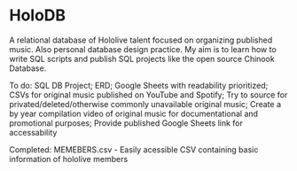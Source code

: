 # HoloDB
A relational database of Hololive talent focused on organizing published music. Also personal database design practice. My aim is to learn how to write SQL scripts and publish SQL projects like the open source Chinook Database.

To do:
SQL DB Project;
ERD;
Google Sheets with readability prioritized;
CSVs for original music published on YouTube and Spotify;
Try to source for privated/deleted/otherwise commonly unavailable original music;
Create a by year compilation video of original music for documentational and promotional purposes;
Provide published Google Sheets link for accessability

Completed:
MEMEBERS.csv - Easily acessible CSV containing basic information of hololive members
